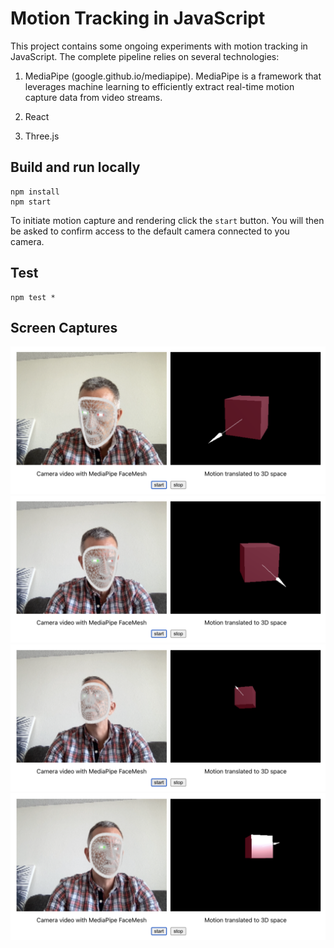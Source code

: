# Motion Tracking in JavaScript

This project contains some ongoing experiments with motion tracking
in JavaScript. The complete pipeline relies on several technologies:

1. MediaPipe (google.github.io/mediapipe). MediaPipe is a framework
that leverages machine learning to efficiently extract real-time motion
capture data from video streams.

1. React

1. Three.js

## Build and run locally
```
npm install
npm start
```    

To initiate motion capture and rendering click the `start` button.
You will then be asked to confirm access to the default camera connected
to you camera.

## Test
```
npm test *
```

## Screen Captures

![Looking down/left](doc/down_left.png)
![Looking down/right](doc/down_right.png)
![Looking up/left](doc/up_left.png)
![Looking up/right](doc/up_right.png)
